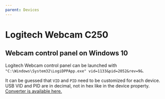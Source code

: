 ```yaml
---
parent: Devices
---
```


# Logitech Webcam C250

## Webcam control panel on Windows 10

Logitech Webcam control panel can be launched with `"C:\Windows\System32\LogiDPPApp.exe" vid=1133&pid=2052&rev=9&`.

It can be guessed that `VID` and `PID` need to be customized for each device. USB VID and PID are in decimal, not in hex like in the device property. [Converter is available here.](https://www.binaryhexconverter.com/hex-to-decimal-converter)
